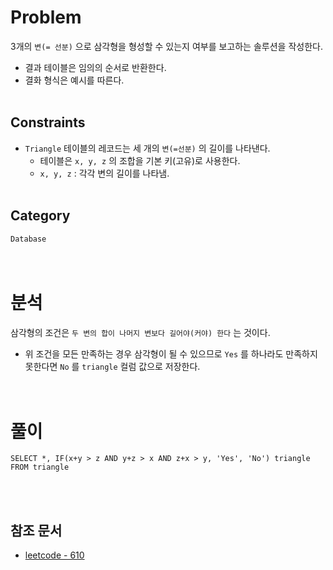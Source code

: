 # Problem
3개의 `변(= 선분)` 으로 삼각형을 형성할 수 있는지 여부를 보고하는 솔루션을 작성한다.
- 결과 테이블은 임의의 순서로 반환한다.
- 결화 형식은 예시를 따른다.
<br/><br/>

## Constraints
- `Triangle` 테이블의 레코드는 세 개의 `변(=선분)` 의 길이를 나타낸다.
    - 테이블은 `x, y, z` 의 조합을 기본 키(고유)로 사용한다.
    - `x, y, z` : 각각 변의 길이를 나타냄.
<br/><br/>

## Category
`Database`
<br/><br/><br/>

# 분석
삼각형의 조건은 `두 변의 합이 나머지 변보다 길어야(커야) 한다` 는 것이다.
- 위 조건을 모든 만족하는 경우 삼각형이 될 수 있으므로 `Yes` 를 하나라도 만족하지 못한다면 `No` 를 `triangle` 컬럼 값으로 저장한다.
<br/><br/><br/>

# 풀이
```mysql
SELECT *, IF(x+y > z AND y+z > x AND z+x > y, 'Yes', 'No') triangle
FROM triangle
```
<br/><br/>

## 참조 문서
- [leetcode - 610](https://leetcode.com/problems/triangle-judgement/description/)
